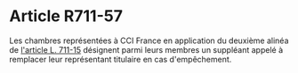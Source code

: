 # Article R711-57

<p>Les chambres représentées à CCI France en application du deuxième alinéa de <a href='/affichCodeArticle.do?cidTexte=LEGITEXT000005634379&idArticle=LEGIARTI000030610537&dateTexte=&categorieLien=id' title='Code de commerce - art. L711-15 (M)'>l'article L. 711-15</a> désignent parmi leurs membres un suppléant appelé à remplacer leur représentant titulaire en cas d'empêchement.</p>
